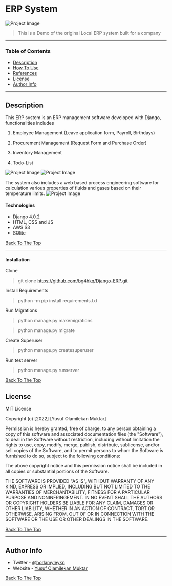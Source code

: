 # ERP System

![Project Image](https://muktar.s3.us-west-2.amazonaws.com/1.jpg)

> This is a Demo of the original Local ERP system built for a company

---

### Table of Contents

- [Description](#description)
- [How To Use](#how-to-use)
- [References](#references)
- [License](#license)
- [Author Info](#author-info)

---

## Description

This ERP system is an ERP management software developed with Django, functionalities includes 
1.  Employee Management (Leave application form, Payroll, Birthdays)

2.  Procurement Management (Request Form and Purchase Order)
3.  Inventory Management
4.  Todo-List 

![Project Image](https://muktar.s3.us-west-2.amazonaws.com/3.jpg)
![Project Image](https://muktar.s3.us-west-2.amazonaws.com/4.jpg)

The system also includes a web based process engineering software for calculation various properties of fluids and gases based on their temperature limits.
![Project Image](https://muktar.s3.us-west-2.amazonaws.com/2.jpg)

#### Technologies

- Django 4.0.2
- HTML, CSS and JS
- AWS S3
- SQlite

[Back To The Top](#description)

---

#### Installation
Clone
> git clone https://github.com/bg4hkq/Django-ERP.git

Install Requirements
> python -m pip install requirements.txt

Run Migrations
> python manage.py makemigrations

> python manage.py migrate

Create Superuser
> python manage.py createsuperuser

Run test server
> python manage.py runserver


[Back To The Top](#description)



## License

MIT License

Copyright (c) [2022] [Yusuf Olamilekan Muktar]

Permission is hereby granted, free of charge, to any person obtaining a copy
of this software and associated documentation files (the "Software"), to deal
in the Software without restriction, including without limitation the rights
to use, copy, modify, merge, publish, distribute, sublicense, and/or sell
copies of the Software, and to permit persons to whom the Software is
furnished to do so, subject to the following conditions:

The above copyright notice and this permission notice shall be included in all
copies or substantial portions of the Software.

THE SOFTWARE IS PROVIDED "AS IS", WITHOUT WARRANTY OF ANY KIND, EXPRESS OR
IMPLIED, INCLUDING BUT NOT LIMITED TO THE WARRANTIES OF MERCHANTABILITY,
FITNESS FOR A PARTICULAR PURPOSE AND NONINFRINGEMENT. IN NO EVENT SHALL THE
AUTHORS OR COPYRIGHT HOLDERS BE LIABLE FOR ANY CLAIM, DAMAGES OR OTHER
LIABILITY, WHETHER IN AN ACTION OF CONTRACT, TORT OR OTHERWISE, ARISING FROM,
OUT OF OR IN CONNECTION WITH THE SOFTWARE OR THE USE OR OTHER DEALINGS IN THE
SOFTWARE.

[Back To The Top](#description)

---

## Author Info

- Twitter - [@horlamyleykn](https://twitter.com/horlamyleykn)
- Website - [Yusuf Olamilekan Muktar](https://yo-muktar.com)

[Back To The Top](#description)
